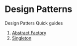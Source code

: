 # Design Patterns
Design Patters Quick guides

1. [Abstract Factory](https://medium.com/@andreaspoyias/design-patterns-a-quick-guide-to-abstract-factory-ab500dc12e6c)
2. [Singleton](https://medium.com/@andreaspoyias/design-patterns-a-quick-guide-to-singleton-pattern-60732ed43956)
